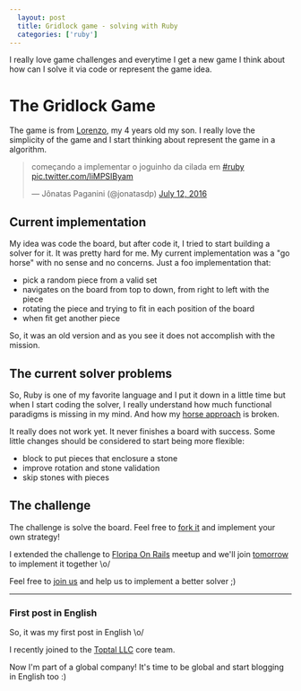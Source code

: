 ```yaml
---
  layout: post
  title: Gridlock game - solving with Ruby
  categories: ['ruby']
---
```


I really love game challenges and everytime I get a new game I think about how can I solve it via code or represent the game idea.

# The Gridlock Game

The game is from [Lorenzo](http://lorenzo.ideia.me), my 4 years old my son. I really love the simplicity of the game and I start thinking about represent the game in a algorithm.

<blockquote class="twitter-tweet" data-lang="en"><p lang="pt" dir="ltr">começando a implementar o joguinho da cilada em <a href="https://twitter.com/hashtag/ruby?src=hash">#ruby</a> <a href="https://t.co/liMPSIByam">pic.twitter.com/liMPSIByam</a></p>&mdash; Jônatas Paganini (@jonatasdp) <a href="https://twitter.com/jonatasdp/status/752996731797835776">July 12, 2016</a></blockquote>
<script async src="//platform.twitter.com/widgets.js" charset="utf-8"></script>

## Current implementation

My idea was code the board, but after code it, I tried to start building a solver
for it. It was pretty hard for me. My current implementation was a "go horse"
with no sense and no concerns. Just a foo implementation that:

- pick a random piece from a valid set
- navigates on the board from top to down, from right to left with the piece
- rotating the piece and trying to fit in each position of the board
- when fit get another piece

<script type="text/javascript" src="https://asciinema.org/a/79433.js" id="asciicast-79433" async></script>

So, it was an old version and as you see it does not accomplish with the mission.

## The current solver problems

So, Ruby is one of my favorite language and I put it down in a little time but when I
start coding the solver, I really understand how much functional paradigms is
missing in my mind. And how my [horse approach](https://github.com/jonatas/gridlock/blob/master/solver.rb) is broken.

It really does not work yet. It never finishes a board with success. Some little
changes should be considered to start being more flexible:

- block to put pieces that enclosure a stone
- improve rotation and stone validation
- skip stones with pieces


## The challenge

The challenge is solve the board. Feel free to [fork it](https://github.com/jonatas/gridlock/) and implement your own strategy!

I extended the challenge to [Floripa On Rails](http://floripaonrails.com.br) meetup and we'll join [tomorrow](http://www.meetup.com/Floripa-on-Rails/events/233237002/) to implement it together \o/

Feel free to [join us](http://www.meetup.com/Floripa-on-Rails) and help us to implement a better solver ;)

-------

### First post in English

So, it was my first post in English \o/

I recently joined to the [Toptal LLC](https://toptal.com) core team.

Now I'm part of a global company! It's time to be global and start blogging in English too :)